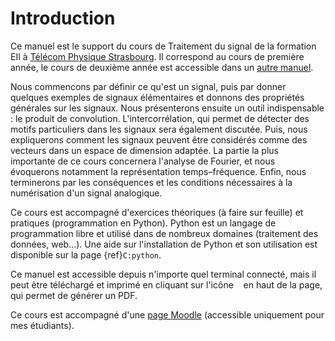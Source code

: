 # Introduction

Ce manuel est le support du cours de Traitement du signal de la formation EII
à [Télécom Physique Strasbourg](http://www.telecom-physique.fr/).
Il correspond au cours de première année,
le cours de deuxième année est accessible dans un [autre manuel](https://vincmazet.github.io/signal2/).

Nous commencons par définir ce qu'est un signal,
puis par donner quelques exemples de signaux élémentaires
et donnons des propriétés générales sur les signaux.
Nous présenterons ensuite un outil indispensable : le produit de convolution.
L'intercorrélation, qui permet de détecter des motifs particuliers dans les signaux
sera également discutée.
Puis, nous expliquerons comment les signaux peuvent être considérés comme des vecteurs
dans un espace de dimension adaptée.
La partie la plus importante de ce cours concernera l'analyse de Fourier,
et nous évoquerons notamment la représentation temps–fréquence.
Enfin, nous terminerons par les conséquences et les conditions nécessaires
à la numérisation d'un signal analogique.

<!-- Mindmap ? -->

Ce cours est accompagné d'exercices théoriques (à faire sur feuille)
et pratiques (programmation en Python).
Python est un langage de programmation libre et utilisé dans de nombreux domaines
(traitement des données, web...).
Une aide sur l'installation de Python et son utilisation est disponible sur la page {ref}`C:python`.

Ce manuel est accessible depuis n'importe quel terminal connecté,
mais il peut être téléchargé et imprimé en cliquant sur l'icône
&nbsp;<i class="fas fa-download"></i>&nbsp; en haut de la page, qui permet de générer un PDF.

Ce cours est accompagné d'une [page Moodle](https://moodle.unistra.fr/course/view.php?id=5505)
(accessible uniquement pour mes étudiants).